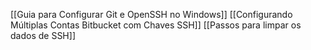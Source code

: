 [[Guia para Configurar Git e OpenSSH no Windows]]
[[Configurando Múltiplas Contas Bitbucket com Chaves SSH]]
[[Passos para limpar os dados de SSH]]